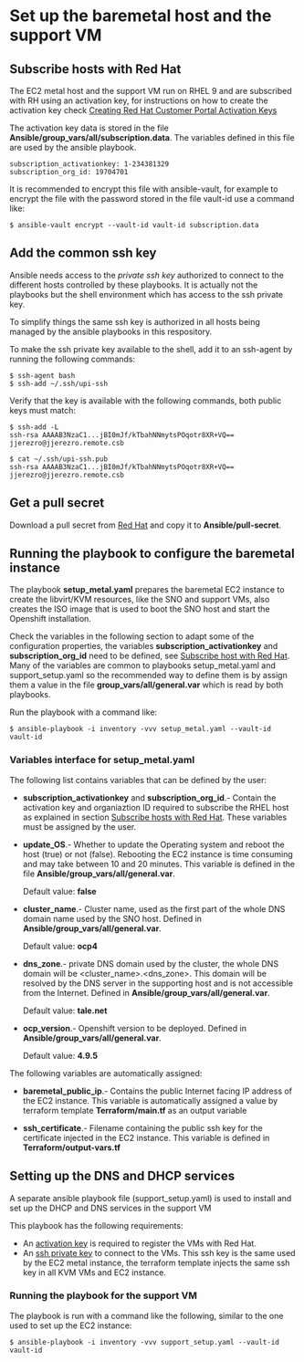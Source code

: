 # Set up the baremetal host and the support VM

## Subscribe hosts with Red Hat
The EC2 metal host and the support VM run on RHEL 9 and are subscribed with RH using an activation key, for instructions on how to create the activation key check [Creating Red Hat Customer Portal Activation Keys](https://access.redhat.com/articles/1378093)

The activation key data is stored in the file **Ansible/group_vars/all/subscription.data**.  The variables defined in this file are used by the ansible playbook.
```
subscription_activationkey: 1-234381329
subscription_org_id: 19704701
```
It is recommended to encrypt this file with ansible-vault, for example to encrypt the file with the password stored in the file vault-id use a command like:
```
$ ansible-vault encrypt --vault-id vault-id subscription.data
```

## Add the common ssh key

Ansible needs access to the _private ssh key_ authorized to connect to the different hosts controlled by these playbooks.  It is actually not the playbooks but the shell environment which has access to the ssh private key.

To simplify things the same ssh key is authorized in all hosts being managed by the ansible playbooks in this respository.

To make the ssh private key available to the shell, add it to an ssh-agent by running the following commands:

```
$ ssh-agent bash
$ ssh-add ~/.ssh/upi-ssh
```
Verify that the key is available with the following commands, both public keys must match:
```
$ ssh-add -L
ssh-rsa AAAAB3NzaC1...jBI0mJf/kTbahNNmytsPOqotr8XR+VQ== jjerezro@jjerezro.remote.csb

$ cat ~/.ssh/upi-ssh.pub 
ssh-rsa AAAAB3NzaC1...jBI0mJf/kTbahNNmytsPOqotr8XR+VQ== jjerezro@jjerezro.remote.csb
```

## Get a pull secret

Download a pull secret from [Red Hat](https://console.redhat.com/openshift/install/metal/user-provisioned) and copy it to **Ansible/pull-secret**.

## Running the playbook to configure the baremetal instance

The playbook **setup_metal.yaml** prepares the baremetal EC2 instance to create the libvirt/KVM resources, like the SNO and support VMs, also creates the ISO image that is used to boot the SNO host and start the Openshift installation.

Check the variables in the following section to adapt some of the configuration properties, the variables **subscription_activationkey** and **subscription_org_id** need to be defined, see [Subscribe host with Red Hat](#subscribe-hosts-with-red-hat).  Many of the variables are common to playbooks setup_metal.yaml and support_setup.yaml so the recommended way to define them is by assign them a value in the file **group_vars/all/general.var** which is read by both playbooks. 

Run the playbook with a command like:
```
$ ansible-playbook -i inventory -vvv setup_metal.yaml --vault-id vault-id
```

### Variables interface for setup_metal.yaml

The following list contains variables that can be defined by the user:

* **subscription_activationkey** and **subscription_org_id**.- Contain the activation key and organiaztion ID required to subscribe the RHEL host as explained in section [Subscribe hosts with Red Hat](#subscribe-hosts-with-red-hat).  These variables must be assigned by the user.

* **update_OS**.- Whether to update the Operating system and reboot the host (true) or not (false).  Rebooting the EC2 instance is time consuming and may take between 10 and 20 minutes.  This variable is defined in the file **Ansible/group_vars/all/general.var**. 

     Default value: **false**

* **cluster_name**.- Cluster name, used as the first part of the whole DNS domain name used by the SNO host.  Defined in **Ansible/group_vars/all/general.var**.  

     Default value: **ocp4**

* **dns_zone**.- private DNS domain used by the cluster, the whole DNS domain will be \<cluster_name\>.\<dns_zone\>.  This domain will be resolved by the DNS server in the supporting host and is not accessible from the Internet.  Defined in **Ansible/group_vars/all/general.var**.  

     Default value: **tale.net**

* **ocp_version**.- Openshift version to be deployed.  Defined in **Ansible/group_vars/all/general.var**.  

     Default value: **4.9.5**

The following variables are automatically assigned:

* **baremetal_public_ip**.- Contains the public Internet facing IP address of the EC2 instance.  This variable is automatically assigned a value by terraform template **Terraform/main.tf** as an output variable

* **ssh_certificate**.- Filename containing the public ssh key for the certificate injected in the EC2 instance.  This variable is defined in **Terraform/output-vars.tf**

## Setting up the DNS and DHCP services

A separate ansible playbook file (support_setup.yaml) is used to install and set up the DHCP and DNS services in the support VM

This playbook has the following requirements:

* An [activation key](#subscribe-the-host-with-red-hat) is required to register the VMs with Red Hat.  
* An [ssh private key](#add-the-ec2-user-ssh-key) to connect to the VMs. This ssh key is the same used by the EC2 metal instance, the terraform template injects the same ssh key in all KVM VMs and EC2 instance.

### Running the playbook for the support VM

The playbook is run with a command like the following, similar to the one used to set up the EC2 instance:

```
$ ansible-playbook -i inventory -vvv support_setup.yaml --vault-id vault-id 
```
